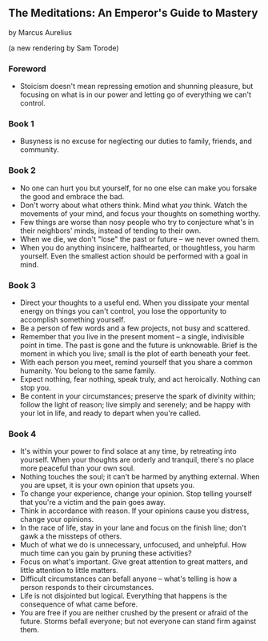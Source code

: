 ## The Meditations: An Emperor's Guide to Mastery

by Marcus Aurelius

(a new rendering by Sam Torode)

### Foreword

* Stoicism doesn't mean repressing emotion and shunning pleasure, but focusing on what is in our power and letting go of everything we can't control.

### Book 1

* Busyness is no excuse for neglecting our duties to family, friends, and community.

### Book 2

* No one can hurt you but yourself, for no one else can make you forsake the good and embrace the bad.
* Don't worry about what others think. Mind what _you_ think. Watch the movements of your mind, and focus your thoughts on something worthy.
* Few things are worse than nosy people who try to conjecture what's in their neighbors' minds, instead of tending to their own.
* When we die, we don't "lose" the past or future – we never owned them.
* When you do anything insincere, halfhearted, or thoughtless, you harm yourself. Even the smallest action should be performed with a goal in mind.

### Book 3

* Direct your thoughts to a useful end. When you dissipate your mental energy on things you can't control, you lose the opportunity to accomplish something yourself.
* Be a person of few words and a few projects, not busy and scattered.
* Remember that you live in the present moment – a single, indivisible point in time. The past is gone and the future is unknowable. Brief is the moment in which you live; small is the plot of earth beneath your feet.
* With each person you meet, remind yourself that you share a common humanity. You belong to the same family.
* Expect nothing, fear nothing, speak truly, and act heroically. Nothing can stop you.
* Be content in your circumstances; preserve the spark of divinity within; follow the light of reason; live simply and serenely; and be happy with your lot in life, and ready to depart when you're called.

### Book 4

* It's within your power to find solace at any time, by retreating into yourself. When your thoughts are orderly and tranquil, there's no place more peaceful than your own soul.
* Nothing touches the soul; it can't be harmed by anything external. When you are upset, it is your own opinion that upsets you.
* To change your experience, change your opinion. Stop telling yourself that you're a victim and the pain goes away.
* Think in accordance with reason. If your opinions cause you distress, change your opinions.
* In the race of life, stay in your lane and focus on the finish line; don't gawk a the missteps of others.
* Much of what we do is unnecessary, unfocused, and unhelpful. How much time can you gain by pruning these activities?
* Focus on what's important. Give great attention to great matters, and little attention to little matters.
* Difficult circumstances can befall anyone – what's telling is how a person responds to their circumstances.
* Life is not disjointed but logical. Everything that happens is the consequence of what came before.
* You are free if you are neither crushed by the present or afraid of the future. Storms befall everyone; but not everyone can stand firm against them.
